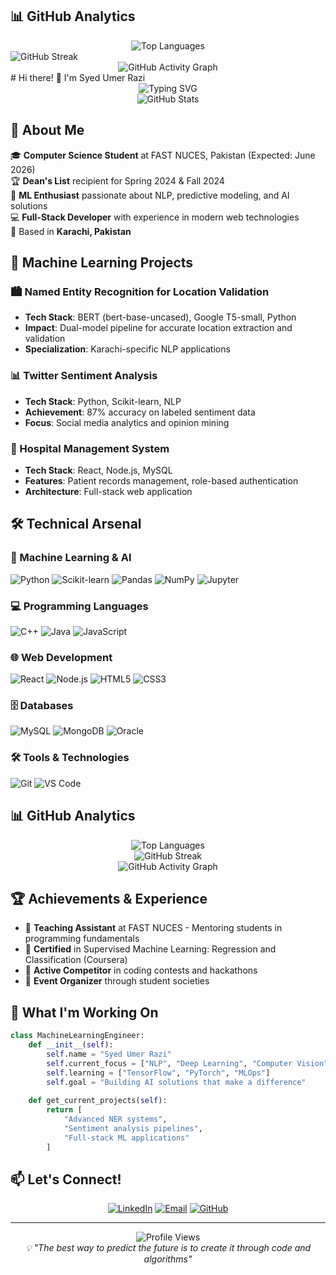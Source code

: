 ## 📊 GitHub Analytics

<div align="center">
  <img src="https://github-readme-stats.vercel.app/api/top-langs/?username=Syedumer123&theme=tokyonight&hide_border=true&layout=compact&langs_count=8" alt="Top Languages" />
</div>

<div align="2">
  <img src="https://github-readme-streak-stats.herokuapp.com/?user=Syedumer123&theme=tokyonight&hide_border=true" alt="GitHub Streak" />
</div>

<div align="center">
  <img src="https://github-readme-activity-graph.vercel.app/graph?username=Syedumer123&bg_color=1a1b27&color=38bdae&line=70a5fd&point=bf2f3&area=true&hide_border=true" alt="GitHub Activity Graph" />
</div># Hi there! 👋 I'm Syed Umer Razi

<div align="center">
  <img src="https://readme-typing-svg.herokuapp.com?font=Fira+Code&weight=600&size=28&duration=4000&pause=1000&color=2196F3&center=true&vCenter=true&multiline=true&width=800&height=100&lines=Aspiring+Machine+Learning+Engineer;Computer+Science+Student+%40+FAST+NUCES;Building+AI+Solutions+for+Tomorrow" alt="Typing SVG" />
</div>

<div align="center">
  <img src="https://github-readme-stats.vercel.app/api?username=Syedumer123&theme=tokyonight&hide_border=true&include_all_commits=false&count_private=false&show_icons=true" alt="GitHub Stats" />
</div>

## 🚀 About Me

🎓 **Computer Science Student** at FAST NUCES, Pakistan (Expected: June 2026)  
🏆 **Dean's List** recipient for Spring 2024 & Fall 2024  
🤖 **ML Enthusiast** passionate about NLP, predictive modeling, and AI solutions  
💻 **Full-Stack Developer** with experience in modern web technologies  
📍 Based in **Karachi, Pakistan**

## 🔬 Machine Learning Projects

### 🏙️ Named Entity Recognition for Location Validation
- **Tech Stack**: BERT (bert-base-uncased), Google T5-small, Python
- **Impact**: Dual-model pipeline for accurate location extraction and validation
- **Specialization**: Karachi-specific NLP applications

### 📊 Twitter Sentiment Analysis
- **Tech Stack**: Python, Scikit-learn, NLP
- **Achievement**: 87% accuracy on labeled sentiment data
- **Focus**: Social media analytics and opinion mining

### 🏥 Hospital Management System
- **Tech Stack**: React, Node.js, MySQL
- **Features**: Patient records management, role-based authentication
- **Architecture**: Full-stack web application

## 🛠️ Technical Arsenal

### 🧠 Machine Learning & AI
![Python](https://img.shields.io/badge/Python-3776AB?style=for-the-badge&logo=python&logoColor=white)
![Scikit-learn](https://img.shields.io/badge/scikit--learn-F7931E?style=for-the-badge&logo=scikit-learn&logoColor=white)
![Pandas](https://img.shields.io/badge/pandas-150458?style=for-the-badge&logo=pandas&logoColor=white)
![NumPy](https://img.shields.io/badge/numpy-013243?style=for-the-badge&logo=numpy&logoColor=white)
![Jupyter](https://img.shields.io/badge/Jupyter-F37626?style=for-the-badge&logo=jupyter&logoColor=white)

### 💻 Programming Languages
![C++](https://img.shields.io/badge/C++-00599C?style=for-the-badge&logo=c%2B%2B&logoColor=white)
![Java](https://img.shields.io/badge/Java-ED8B00?style=for-the-badge&logo=java&logoColor=white)
![JavaScript](https://img.shields.io/badge/JavaScript-323330?style=for-the-badge&logo=javascript&logoColor=F7DF1E)

### 🌐 Web Development
![React](https://img.shields.io/badge/React-20232A?style=for-the-badge&logo=react&logoColor=61DAFB)
![Node.js](https://img.shields.io/badge/Node.js-43853D?style=for-the-badge&logo=node.js&logoColor=white)
![HTML5](https://img.shields.io/badge/HTML5-E34F26?style=for-the-badge&logo=html5&logoColor=white)
![CSS3](https://img.shields.io/badge/CSS3-1572B6?style=for-the-badge&logo=css3&logoColor=white)

### 🗄️ Databases
![MySQL](https://img.shields.io/badge/MySQL-00000F?style=for-the-badge&logo=mysql&logoColor=white)
![MongoDB](https://img.shields.io/badge/MongoDB-4EA94B?style=for-the-badge&logo=mongodb&logoColor=white)
![Oracle](https://img.shields.io/badge/Oracle-F80000?style=for-the-badge&logo=oracle&logoColor=white)

### 🛠️ Tools & Technologies
![Git](https://img.shields.io/badge/Git-F05032?style=for-the-badge&logo=git&logoColor=white)
![VS Code](https://img.shields.io/badge/VS%20Code-007ACC?style=for-the-badge&logo=visual-studio-code&logoColor=white)

## 📊 GitHub Analytics

<div align="center">
  <img src="https://github-readme-stats.vercel.app/api/top-langs/?username=Syedumer763&theme=tokyonight&hide_border=true&layout=compact&langs_count=8" alt="Top Languages" />
</div>

<div align="center">
  <img src="https://github-readme-streak-stats.herokuapp.com/?user=Syedumer763&theme=tokyonight&hide_border=true" alt="GitHub Streak" />
</div>

<div align="center">
  <img src="https://github-readme-activity-graph.vercel.app/graph?username=Syedumer763&bg_color=1a1b27&color=38bdae&line=70a5fd&point=bf91f3&area=true&hide_border=true" alt="GitHub Activity Graph" />
</div>

## 🏆 Achievements & Experience

- 🎯 **Teaching Assistant** at FAST NUCES - Mentoring students in programming fundamentals
- 📜 **Certified** in Supervised Machine Learning: Regression and Classification (Coursera)
- 🏅 **Active Competitor** in coding contests and hackathons
- 👥 **Event Organizer** through student societies

## 🌟 What I'm Working On

```python
class MachineLearningEngineer:
    def __init__(self):
        self.name = "Syed Umer Razi"
        self.current_focus = ["NLP", "Deep Learning", "Computer Vision"]
        self.learning = ["TensorFlow", "PyTorch", "MLOps"]
        self.goal = "Building AI solutions that make a difference"
    
    def get_current_projects(self):
        return [
            "Advanced NER systems",
            "Sentiment analysis pipelines",
            "Full-stack ML applications"
        ]
```

## 📫 Let's Connect!

<div align="center">
  
[![LinkedIn](https://img.shields.io/badge/LinkedIn-0077B5?style=for-the-badge&logo=linkedin&logoColor=white)](https://linkedin.com/in/syedumer763)
[![Email](https://img.shields.io/badge/Email-D14836?style=for-the-badge&logo=gmail&logoColor=white)](mailto:syedumer763@gmail.com)
[![GitHub](https://img.shields.io/badge/GitHub-100000?style=for-the-badge&logo=github&logoColor=white)](https://github.com/Syedumer123)

</div>

---

<div align="center">
  <img src="https://komarev.com/ghpvc/?username=Syedumer123&color=blueviolet&style=for-the-badge" alt="Profile Views" />
</div>

<div align="center">
  <i>💡 "The best way to predict the future is to create it through code and algorithms"</i>
</div>
